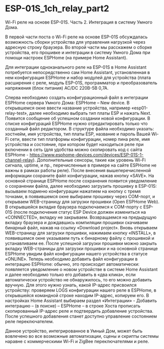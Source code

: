 # ESP-01S_1ch_relay_part2
Wi-Fi реле на основе ESP-01S. Часть 2. Интеграция в систему Умного Дома. 

В первой части поста о Wi-Fi реле на основе ESP-01S обсуждалась возможность сборки устройства для управления нагрузкой через адресную строку браузера. Во второй части мы расскажем о сборке устройства, его прошивке и интеграции в систему Умного Дома при помощи настроек ESPHome (на примере Home Assistant).

Для интеграции одноканального реле на ESP-01S в Home Assistant потребуется непосредственно сам Home Assistant, установленная в нем конфигурация ESPHome и набор модулей для устройства (плата расширения с реле, модуль ESP-01S, программатор и преобразователь напряжения (блок питания) AC/DC 220В-5В 0,7А.

Сперва необходимо создать конфигурационный файл в интеграции ESPHome сервера Умного Дома: ESPHome – New device. В открывшемся окне ввести название устройства, например «esp01-relay-test», далее необходимо выбрать тип платы ESP и нажать Next. Появится сообщение об успешном создании новой конфигурации. В списке конфигураций ESPHome нужно отредактировать только что созданный файл редактором. В структуре файла необходимо указать: хостнейм, имя устройства, тип платы ESP, название и пароль Вашей Wi-Fi сети, ввести тип платформы конфигурации, номер пина реле, имя устройства и состояние, при котором будет находиться реле при включении в сеть (для удобства можно скопировать код с сайта ESPHome - https://www.esphome-devices.com/devices/ESP-01S-1-channel-relay). Дополнительные сенсоры, такие как уровень Wi-Fi сигнала, uptime, и пр., перечисленные в примере на сайте ESPHome не важны в рамках работы реле). После внесения вышеперечисленной информации сохраните файл конфигурации, нажав кнопку «SAVE». На основной странице ESPHome после сохранения появится уведомление о сохранении файла, далее необходимо загрузить прошивку в ESP-01S: вызываем подменю конфигурации нажатием на кнопку с тремя точками, в появившемся окне выбираем прошивку через COM-порт, и открываем WEB-страницу для загрузки прошивки (Open ESPHome Web). В открывшейся вкладке браузера подключаемся к COM-порту с ESP-01S (после подключения статус ESP Device должен измениться на «CONNECTED», вкладку не закрываем. Возвращаемся на предыдущую вкладку браузера и дождавшись компиляции прошивки скачиваем бинарный файл, нажав на ссылку «Download project». Вновь открываем WEB-страницу для загрузки прошивки, нажимаем кнопку «INSTALL», в появившемся окне указываем путь к бинарному файлу с прошивкой и устанавливаем ее. После успешной загрузки прошивки можно закрыть вкладку WEB-страницы для загрузки прошивки и на основной странице ESPHome увидим файл конфигурации нашего устройства в статусе «ONLINE». Теперь необходимо добавить файл конфигурации в интеграцию ESPHome: обычно, это происходит автоматически: появляется уведомление о новом устройстве в системе Home Assistant и далее необходимо только его добавить в «два клика», если автоматически устройство не обнаружилось, то его можно добавить вручную. Для этого нужно узнать, какой IP-адрес присвоился устройству: проверяем LOGS конфигурации нашего реле в ESPHome, в открывшейся командной строке находим IP-адрес, копируем его. В настройках Home Assistant выбираем раздел «Интеграции» - Добавить интеграцию – (в поиске) – ESPHome – в строке Хоста прописать скопированный IP-адрес реле и подтвердить добавление устройства. После успешного добавления станет доступно управление состоянием реле переключателем. 

Данное устройство, интегрированное в Умный Дом, может быть вовлечено во все возможные автоматизации, сцены и скрипты системы наравне с коммерческими Wi-Fi и ZigBee переключателями и реле. 


